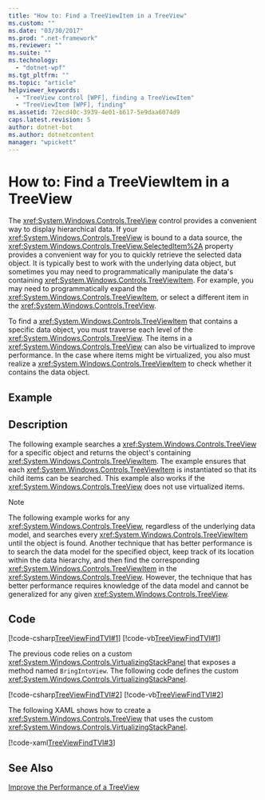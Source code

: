 ```yaml
---
title: "How to: Find a TreeViewItem in a TreeView"
ms.custom: ""
ms.date: "03/30/2017"
ms.prod: ".net-framework"
ms.reviewer: ""
ms.suite: ""
ms.technology: 
  - "dotnet-wpf"
ms.tgt_pltfrm: ""
ms.topic: "article"
helpviewer_keywords: 
  - "TreeView control [WPF], finding a TreeViewItem"
  - "TreeViewItem [WPF], finding"
ms.assetid: 72ecd40c-3939-4e01-b617-5e9daa6074d9
caps.latest.revision: 5
author: dotnet-bot
ms.author: dotnetcontent
manager: "wpickett"
---
```

# How to: Find a TreeViewItem in a TreeView
The <xref:System.Windows.Controls.TreeView> control provides a convenient way to display hierarchical data. If your <xref:System.Windows.Controls.TreeView> is bound to a data source, the <xref:System.Windows.Controls.TreeView.SelectedItem%2A> property provides a convenient way for you to quickly retrieve the selected data object. It is typically best to work with the underlying data object, but sometimes you may need to programmatically manipulate the data's containing <xref:System.Windows.Controls.TreeViewItem>. For example, you may need to programmatically expand the <xref:System.Windows.Controls.TreeViewItem>, or select a different item in the <xref:System.Windows.Controls.TreeView>.  
  
 To find a <xref:System.Windows.Controls.TreeViewItem> that contains a specific data object, you must traverse each level of the <xref:System.Windows.Controls.TreeView>. The items in a <xref:System.Windows.Controls.TreeView> can also be virtualized to improve performance. In the case where items might be virtualized, you also must realize a <xref:System.Windows.Controls.TreeViewItem> to check whether it contains the data object.  
  
## Example  
  
## Description  
 The following example searches a <xref:System.Windows.Controls.TreeView> for a specific object and returns the object's containing <xref:System.Windows.Controls.TreeViewItem>. The example ensures that each <xref:System.Windows.Controls.TreeViewItem> is instantiated so that its child items can be searched. This example also works if the <xref:System.Windows.Controls.TreeView> does not use virtualized items.  
  
> [!NOTE]
>  The following example works for any <xref:System.Windows.Controls.TreeView>, regardless of the underlying data model, and searches every <xref:System.Windows.Controls.TreeViewItem> until the object is found. Another technique that has better performance is to search the data model for the specified object, keep track of its location within the data hierarchy, and then find the corresponding <xref:System.Windows.Controls.TreeViewItem> in the <xref:System.Windows.Controls.TreeView>. However, the technique that has better performance requires knowledge of the data model and cannot be generalized for any given <xref:System.Windows.Controls.TreeView>.  
  
## Code  
 [!code-csharp[TreeViewFindTVI#1](../../../../samples/snippets/csharp/VS_Snippets_Wpf/TreeViewFindTVI/CSharp/MainWindow.xaml.cs#1)]
 [!code-vb[TreeViewFindTVI#1](../../../../samples/snippets/visualbasic/VS_Snippets_Wpf/TreeViewFindTVI/VisualBasic/MainWindow.xaml.vb#1)]  
  
 The previous code relies on a custom <xref:System.Windows.Controls.VirtualizingStackPanel> that exposes a method named `BringIntoView`. The following code defines the custom <xref:System.Windows.Controls.VirtualizingStackPanel>.  
  
 [!code-csharp[TreeViewFindTVI#2](../../../../samples/snippets/csharp/VS_Snippets_Wpf/TreeViewFindTVI/CSharp/MainWindow.xaml.cs#2)]
 [!code-vb[TreeViewFindTVI#2](../../../../samples/snippets/visualbasic/VS_Snippets_Wpf/TreeViewFindTVI/VisualBasic/MainWindow.xaml.vb#2)]  
  
 The following XAML shows how to create a <xref:System.Windows.Controls.TreeView> that uses the custom <xref:System.Windows.Controls.VirtualizingStackPanel>.  
  
 [!code-xaml[TreeViewFindTVI#3](../../../../samples/snippets/csharp/VS_Snippets_Wpf/TreeViewFindTVI/CSharp/MainWindow.xaml#3)]  
  
## See Also  
 [Improve the Performance of a TreeView](../../../../docs/framework/wpf/controls/how-to-improve-the-performance-of-a-treeview.md)
